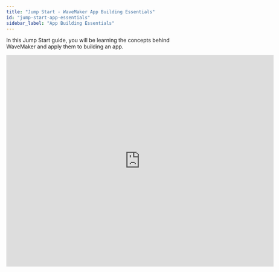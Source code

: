 ```yaml
---
title: "Jump Start - WaveMaker App Building Essentials"
id: "jump-start-app-essentials"
sidebar_label: "App Building Essentials"
---
```


In this Jump Start guide, you will be learning the concepts behind WaveMaker and apply them to building an app. 

<iframe width="708" height="560" src="https://docs.google.com/presentation/d/e/2PACX-1vTXUTBHYzsTRtNQgU03hjeKkub9wjkK1GruaM9QECN-bSV9Hz-UdK-OP6ZUhph1Me5ZdPGlQEjlD2-7/embed?start=false&amp;loop=false&amp;delayms=3000" frameborder="0" allowfullscreen="allowfullscreen" mozallowfullscreen="mozallowfullscreen" webkitallowfullscreen="webkitallowfullscreen"></iframe>


